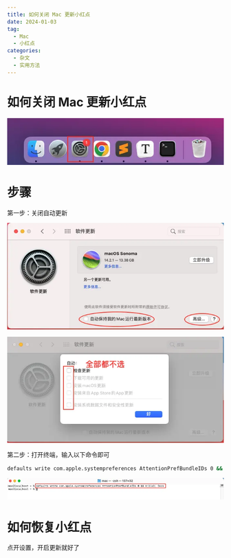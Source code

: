 ```yaml
---
title: 如何关闭 Mac 更新小红点
date: 2024-01-03
tag: 
  - Mac
  - 小红点
categories:
  - 杂文
  - 实用方法
---
```


# 如何关闭 Mac 更新小红点

![](https://github.com/hfshaobing/picx-images-hosting/raw/master/20240103/截屏2024-01-03-上午10.02.08.7k3ev1rppn40.webp)

# 步骤

第一步：关闭自动更新

![](https://github.com/hfshaobing/picx-images-hosting/raw/master/20240103/截屏2024-01-03-上午10.15.46.nygo1fatngg.webp)

![](https://github.com/hfshaobing/picx-images-hosting/raw/master/20240103/截屏2024-01-03-上午10.17.52.23u4m6h2cphc.webp)

第二步：打开终端，输入以下命令即可

```sh
defaults write com.apple.systempreferences AttentionPrefBundleIDs 0 && killall Dock
```

![](https://github.com/hfshaobing/picx-images-hosting/raw/master/20240103/截屏2024-01-03-上午10.19.58.6lsrtezs8b40.webp)

# 如何恢复小红点

点开设置，开启更新就好了

